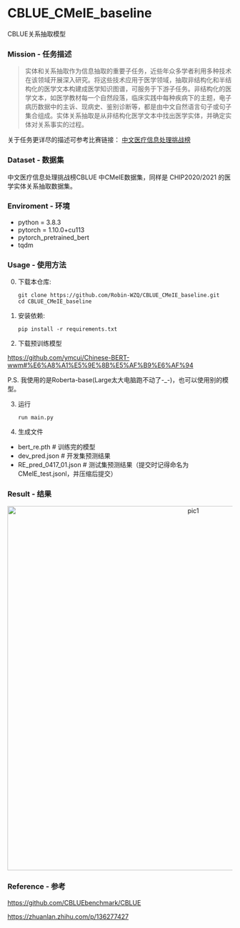 # CBLUE_CMeIE_baseline
CBLUE关系抽取模型

### Mission - 任务描述
> 实体和关系抽取作为信息抽取的重要子任务，近些年众多学者利用多种技术在该领域开展深入研究。将这些技术应用于医学领域，抽取非结构化和半结构化的医学文本构建成医学知识图谱，可服务于下游子任务。非结构化的医学文本，如医学教材每一个自然段落，临床实践中每种疾病下的主题，电子病历数据中的主诉、现病史、鉴别诊断等，都是由中文自然语言句子或句子集合组成。实体关系抽取是从非结构化医学文本中找出医学实体，并确定实体对关系事实的过程。

关于任务更详尽的描述可参考比赛链接： [中文医疗信息处理挑战榜](https://tianchi.aliyun.com/dataset/dataDetail?dataId=95414)


### Dataset - 数据集

中文医疗信息处理挑战榜CBLUE 中CMeIE数据集，同样是 CHIP2020/2021 的医学实体关系抽取数据集。

### Enviroment - 环境
- python = 3.8.3
- pytorch = 1.10.0+cu113
- pytorch_pretrained_bert
- tqdm

### Usage - 使用方法

0. 下载本仓库:
    ```Shell
    git clone https://github.com/Robin-WZQ/CBLUE_CMeIE_baseline.git
    cd CBLUE_CMeIE_baseline
    ```

1. 安装依赖:
    ```Shell
    pip install -r requirements.txt
    ```

2. 下载预训练模型

https://github.com/ymcui/Chinese-BERT-wwm#%E6%A8%A1%E5%9E%8B%E5%AF%B9%E6%AF%94

P.S. 我使用的是Roberta-base(Large太大电脑跑不动了-_-)，也可以使用别的模型。

3. 运行
    ```Shell
    run main.py
    ```
4. 生成文件
- bert_re.pth # 训练完的模型
- dev_pred.json # 开发集预测结果
- RE_pred_0417_01.json # 测试集预测结果（提交时记得命名为CMeIE_test.jsonl，并压缩后提交）

### Result - 结果
<div align=center>
    <img width="816" alt="pic1" src="https://user-images.githubusercontent.com/60317828/172048567-a631a1bd-8082-4847-b7b8-06f799ecc41c.png">
</div>



### Reference - 参考

https://github.com/CBLUEbenchmark/CBLUE

https://zhuanlan.zhihu.com/p/136277427
